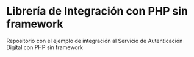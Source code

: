 # Librería de Integración con PHP sin framework
Repositorio con el ejemplo de integración al Servicio de Autenticación Digital con PHP sin framework
